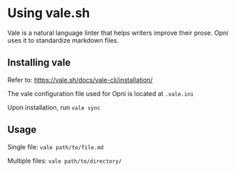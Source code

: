 # Using vale.sh

Vale is a natural language linter that helps writers improve their prose. Opni uses it to standardize markdown files.

## Installing vale
Refer to: https://vale.sh/docs/vale-cli/installation/

The vale configuration file used for Opni is located at `.vale.ini`

Upon installation, run `vale sync`

## Usage

Single file:
`vale path/to/file.md`

Multiple files:
`vale path/to/directory/`
